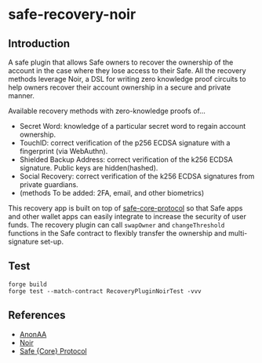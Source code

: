 # safe-recovery-noir

## Introduction
A safe plugin that allows Safe owners to recover the ownership of the account in the case where they lose access to their Safe. All the recovery methods leverage Noir, a DSL for writing zero knowledge proof circuits to help owners recover their account ownership in a secure and private manner.  

Available recovery methods with zero-knowledge proofs of...
- Secret Word: knowledge of a particular secret word to regain account ownership.  
- TouchID: correct verification of the p256 ECDSA signature with a fingerprint (via WebAuthn).  
- Shielded Backup Address: correct verification of the k256 ECDSA signature. Public keys are hidden(hashed).
- Social Recovery: correct verification of the k256 ECDSA signatures from private guardians.
- (methods To be added: 2FA, email, and other biometrics)

This recovery app is built on top of [safe-core-protocol](https://github.com/5afe/safe-core-protocol) so that Safe apps and other wallet apps can easily integrate to increase the security of user funds. The recovery plugin can call `swapOwner` and `changeThreshold` functions in the Safe contract to flexibly transfer the ownership and multi-signature set-up.  

## Test

```shell
forge build
forge test --match-contract RecoveryPluginNoirTest -vvv 
```

## References

- [AnonAA](https://github.com/porco-rosso-j/zk-ecdsAA)
- [Noir](https://noir-lang.org/)
- [Safe {Core} Protocol](https://docs.safe.global/safe-core-protocol/safe-core-protocol)
